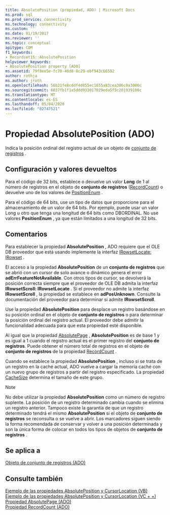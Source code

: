 ```yaml
---
title: AbsolutePosition (propiedad, ADO) | Microsoft Docs
ms.prod: sql
ms.prod_service: connectivity
ms.technology: connectivity
ms.custom: ''
ms.date: 01/19/2017
ms.reviewer: ''
ms.topic: conceptual
apitype: COM
f1_keywords:
- Recordset15::AbsolutePosition
helpviewer_keywords:
- AbsolutePosition property [ADO]
ms.assetid: 79f8ee5e-fc70-46d8-8c29-ebf943c66592
author: rothja
ms.author: jroth
ms.openlocfilehash: 56b21fe8cddf4d855ec1655a83cea306c0a3000c
ms.sourcegitcommit: 6037fb1f1a5ddd933017029eda5f5c281939100c
ms.translationtype: MT
ms.contentlocale: es-ES
ms.lasthandoff: 05/04/2020
ms.locfileid: "82747521"
---
```

# <a name="absoluteposition-property-ado"></a>Propiedad AbsolutePosition (ADO)
Indica la posición ordinal del registro actual de un objeto de [conjunto de registros](../../../ado/reference/ado-api/recordset-object-ado.md) .  
  
## <a name="settings-and-return-values"></a>Configuración y valores devueltos  
 Para el código de 32 bits, establece o devuelve un valor **Long** de 1 al número de registros en el objeto de **conjunto de registros** ([RecordCount](../../../ado/reference/ado-api/recordcount-property-ado.md)) o devuelve uno de los valores de [PositionEnum](../../../ado/reference/ado-api/positionenum.md) .  
  
 Para el código de 64 bits, use un tipo de datos que proporcione para el almacenamiento de un valor de 64 bits. Por ejemplo, puede usar un valor Long u otro que tenga una longitud de 64 bits como DBORDINAL. No use valores **PositionEnum** , ya que están limitados a una longitud de 32 bits.  
  
## <a name="remarks"></a>Comentarios  
 Para establecer la propiedad **AbsolutePosition** , ADO requiere que el OLE DB proveedor que está usando implemente la interfaz [IRowsetLocate: IRowset](https://msdn.microsoft.com/library/windows/desktop/ms721190.aspx) .  
  
 El acceso a la propiedad **AbsolutePosition** de un **conjunto de registros** que se abrió con un cursor de solo avance o dinámico genera el error **adErrFeatureNotAvailable**. Con otros tipos de cursor, se devolverá la posición correcta siempre que el proveedor de OLE DB admita la interfaz **IRowsetScroll: IRowsetLocate** . Si el proveedor no admite la interfaz **IRowsetScroll** , la propiedad se establece en **adPosUnknown**. Consulte la documentación del proveedor para determinar si admite **IRowsetScroll**.  
  
 Use la propiedad **AbsolutePosition** para desplace un registro basándose en su posición ordinal en el objeto de **conjunto de registros** o para determinar la posición ordinal del registro actual. El proveedor debe admitir la funcionalidad adecuada para que esta propiedad esté disponible.  
  
 Al igual que la propiedad [AbsolutePage](../../../ado/reference/ado-api/absolutepage-property-ado.md) , **AbsolutePosition** es de base 1 y es igual a 1 cuando el registro actual es el primer registro del **conjunto de registros**. Puede obtener el número total de registros en el objeto de **conjunto de registros** de la propiedad [RecordCount](../../../ado/reference/ado-api/recordcount-property-ado.md) .  
  
 Cuando se establece la propiedad **AbsolutePosition** , incluso si se trata de un registro en la caché actual, ADO vuelve a cargar la memoria caché con un nuevo grupo de registros a partir del registro especificado. La propiedad [CacheSize](../../../ado/reference/ado-api/cachesize-property-ado.md) determina el tamaño de este grupo.  
  
> [!NOTE]
>  No debe utilizar la propiedad **AbsolutePosition** como un número de registro suplente. La posición de un registro determinado cambia cuando se elimina un registro anterior. Tampoco existe la garantía de que un registro determinado tendrá el mismo **AbsolutePosition** si el objeto de **conjunto de registros** se reconsulta o se vuelve a abrir. Los marcadores siguen siendo la forma recomendada de conservar y volver a una posición determinada y son la única forma de colocar en todos los tipos de objetos de **conjunto de registros** .  
  
## <a name="applies-to"></a>Se aplica a  
 [Objeto de conjunto de registros (ADO)](../../../ado/reference/ado-api/recordset-object-ado.md)  
  
## <a name="see-also"></a>Consulte también  
 [Ejemplo de las propiedades AbsolutePosition y CursorLocation (VB)](../../../ado/reference/ado-api/absoluteposition-and-cursorlocation-properties-example-vb.md)   
 [Ejemplo de las propiedades AbsolutePosition y CursorLocation (VC + +)](../../../ado/reference/ado-api/absoluteposition-and-cursorlocation-properties-example-vc.md)   
 [Propiedad AbsolutePage (ADO)](../../../ado/reference/ado-api/absolutepage-property-ado.md)   
 [Propiedad RecordCount (ADO)](../../../ado/reference/ado-api/recordcount-property-ado.md)
